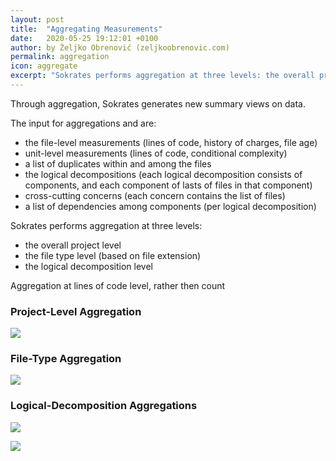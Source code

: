 ```yaml
---
layout: post
title:  "Aggregating Measurements"
date:   2020-05-25 19:12:01 +0100
author: by Željko Obrenović (zeljkoobrenovic.com)
permalink: aggregation
icon: aggregate
excerpt: "Sokrates performs aggregation at three levels: the overall project level, the file type level (based on file extension), and the logical decomposition level."
---
```


Through aggregation, Sokrates generates new summary views on data.

The input for aggregations and are:
* the file-level measurements (lines of code, history of charges, file age)
* unit-level measurements (lines of code, conditional complexity)
* a list of duplicates within and among the files
* the logical decompositions (each logical decomposition consists of components, and each component of lasts of files in that component)
* cross-cutting concerns (each concern contains the list of files)
* a list of dependencies among components (per logical decompo­sition)

Sokrates performs aggregation at three levels:
* the overall project level
* the file type level (based on file extension)
* the logical decomposition level

Aggregation at lines of code level, rather then count

### Project-Level Aggregation

![](assets/images/sokrates/aggregation-system-level.png)

### File-Type Aggregation

![](assets/images/sokrates/aggregation-extension.png)

### Logical-Decomposition Aggregations

![](assets/images/sokrates/aggregation-components-1.png)

![](assets/images/sokrates/aggregation-components-2.png)
